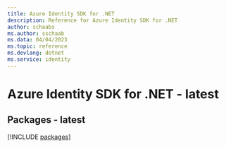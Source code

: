 ```yaml
---
title: Azure Identity SDK for .NET
description: Reference for Azure Identity SDK for .NET
author: schaabs
ms.author: sschaab
ms.data: 04/04/2023
ms.topic: reference
ms.devlang: dotnet
ms.service: identity
---
```

# Azure Identity SDK for .NET - latest
## Packages - latest
[!INCLUDE [packages](identity-index.md)]